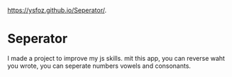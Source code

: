  https://ysfoz.github.io/Seperator/.
# Seperator
I made a project to improve my js skills.
 mit this app, you can reverse waht you wrote,
you can seperate numbers vowels and consonants.
